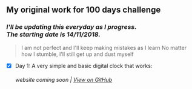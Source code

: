 ## My original work for 100 days challenge


### *I'll be updating this everyday as I progress. <br> The starting date is 14/11/2018.*


> I am not perfect and I'll keep making mistakes as I learn 
> No matter how I stumble, I'll still get up and dust myself


- [x] Day 1: A very simple and basic digital clock that works:
  ###### website coming soon | [View on GitHub](https://github.com/giantthinker/100-days-of-JS/tree/master/Day%201)
